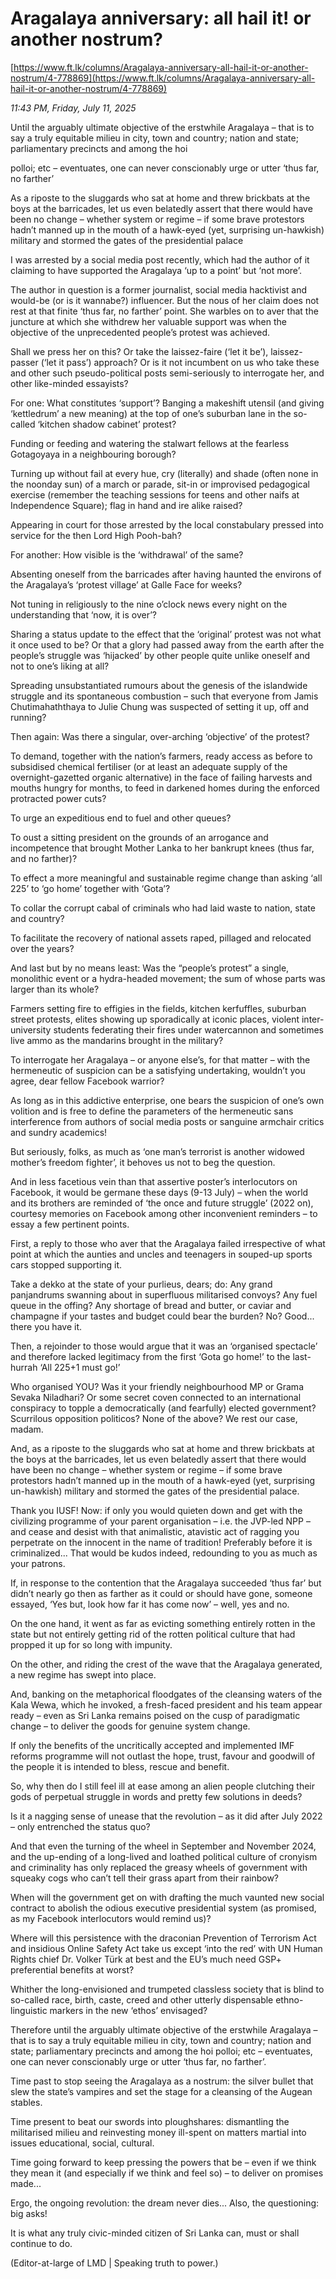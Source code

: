 # Aragalaya anniversary: all  hail it! or another nostrum?

[https://www.ft.lk/columns/Aragalaya-anniversary-all-hail-it-or-another-nostrum/4-778869](https://www.ft.lk/columns/Aragalaya-anniversary-all-hail-it-or-another-nostrum/4-778869)

*11:43 PM, Friday, July 11, 2025*

Until the arguably ultimate objective of the erstwhile Aragalaya – that is to say a truly equitable milieu in city, town and country; nation and state; parliamentary precincts and among the hoi

polloi; etc – eventuates, one can never conscionably urge or utter ‘thus far, no farther’

As a riposte to the sluggards who sat at home and threw brickbats at the boys at the barricades, let us even belatedly assert that there would have been no change – whether system or regime – if some brave protestors hadn’t manned up in the mouth of a hawk-eyed (yet, surprising un-hawkish) military and stormed the gates of the presidential palace

I was arrested by a social media post recently, which had the author of it claiming to have supported the Aragalaya ‘up to a point’ but ‘not more’.

The author in question is a former journalist, social media hacktivist and would-be (or is it wannabe?) influencer. But the nous of her claim does not rest at that finite ‘thus far, no farther’ point. She warbles on to aver that the juncture at which she withdrew her valuable support was when the objective of the unprecedented people’s protest was achieved.

Shall we press her on this? Or take the laissez-faire (‘let it be’), laissez-passer (‘let it pass’) approach? Or is it not incumbent on us who take these and other such pseudo-political posts semi-seriously to interrogate her, and other like-minded essayists?

For one: What constitutes ‘support’? Banging a makeshift utensil (and giving ‘kettledrum’ a new meaning) at the top of one’s suburban lane in the so-called ‘kitchen shadow cabinet’ protest?

Funding or feeding and watering the stalwart fellows at the fearless Gotagoyaya in a neighbouring borough?

Turning up without fail at every hue, cry (literally) and shade (often none in the noonday sun) of a march or parade, sit-in or improvised pedagogical exercise (remember the teaching sessions for teens and other naifs at Independence Square); flag in hand and ire alike raised?

Appearing in court for those arrested by the local constabulary pressed into service for the then Lord High Pooh-bah?

For another: How visible is the ‘withdrawal’ of the same?

Absenting oneself from the barricades after having haunted the environs of the Aragalaya’s ‘protest village’ at Galle Face for weeks?

Not tuning in religiously to the nine o’clock news every night on the understanding that ‘now, it is over’?

Sharing a status update to the effect that the ‘original’ protest was not what it once used to be? Or that a glory had passed away from the earth after the people’s struggle was ‘hijacked’ by other people quite unlike oneself and not to one’s liking at all?

Spreading unsubstantiated rumours about the genesis of the islandwide struggle and its spontaneous combustion – such that everyone from Jamis Chutimahaththaya to Julie Chung was suspected of setting it up, off and running?

Then again: Was there a singular, over-arching ‘objective’ of the protest?

To demand, together with the nation’s farmers, ready access as before to subsidised chemical fertiliser (or at least an adequate supply of the overnight-gazetted organic alternative) in the face of failing harvests and mouths hungry for months, to feed in darkened homes during the enforced protracted power cuts?

To urge an expeditious end to fuel and other queues?

To oust a sitting president on the grounds of an arrogance and incompetence that brought Mother Lanka to her bankrupt knees (thus far, and no farther)?

To effect a more meaningful and sustainable regime change than asking ‘all 225’ to ‘go home’ together with ‘Gota’?

To collar the corrupt cabal of criminals who had laid waste to nation, state and country?

To facilitate the recovery of national assets raped, pillaged and relocated over the years?

And last but by no means least: Was the “people’s protest” a single, monolithic event or a hydra-headed movement; the sum of whose parts was larger than its whole?

Farmers setting fire to effigies in the fields, kitchen kerfuffles, suburban street protests, elites showing up sporadically at iconic places, violent inter-university students federating their fires under watercannon and sometimes live ammo as the mandarins brought in the military?

To interrogate her Aragalaya – or anyone else’s, for that matter – with the hermeneutic of suspicion can be a satisfying undertaking, wouldn’t you agree, dear fellow Facebook warrior?

As long as in this addictive enterprise, one bears the suspicion of one’s own volition and is free to define the parameters of the hermeneutic sans interference from authors of social media posts or sanguine armchair critics and sundry academics!

But seriously, folks, as much as ‘one man’s terrorist is another widowed mother’s freedom fighter’, it behoves us not to beg the question.

And in less facetious vein than that assertive poster’s interlocutors on Facebook, it would be germane these days (9-13 July) – when the world and its brothers are reminded of ‘the once and future struggle’ (2022 on), courtesy memories on Facebook among other inconvenient reminders – to essay a few pertinent points.

First, a reply to those who aver that the Aragalaya failed irrespective of what point at which the aunties and uncles and teenagers in souped-up sports cars stopped supporting it.

Take a dekko at the state of your purlieus, dears; do: Any grand panjandrums swanning about in superfluous militarised convoys? Any fuel queue in the offing? Any shortage of bread and butter, or caviar and champagne if your tastes and budget could bear the burden? No? Good... there you have it.

Then, a rejoinder to those would argue that it was an ‘organised spectacle’ and therefore lacked legitimacy from the first ‘Gota go home!’ to the last-hurrah ‘All 225+1 must go!’

Who organised YOU? Was it your friendly neighbourhood MP or Grama Sevaka Niladhari? Or some secret coven connected to an international conspiracy to topple a democratically (and fearfully) elected government? Scurrilous opposition politicos? None of the above? We rest our case, madam.

And, as a riposte to the sluggards who sat at home and threw brickbats at the boys at the barricades, let us even belatedly assert that there would have been no change – whether system or regime – if some brave protestors hadn’t manned up in the mouth of a hawk-eyed (yet, surprising un-hawkish) military and stormed the gates of the presidential palace.

Thank you IUSF! Now: if only you would quieten down and get with the civilizing programme of your parent organisation – i.e. the JVP-led NPP – and cease and desist with that animalistic, atavistic act of ragging you perpetrate on the innocent in the name of tradition! Preferably before it is criminalized... That would be kudos indeed, redounding to you as much as your patrons.

If, in response to the contention that the Aragalaya succeeded ‘thus far’ but didn’t nearly go then as farther as it could or should have gone, someone essayed, ‘Yes but, look how far it has come now’ – well, yes and no.

On the one hand, it went as far as evicting something entirely rotten in the state but not entirely getting rid of the rotten political culture that had propped it up for so long with impunity.

On the other, and riding the crest of the wave that the Aragalaya generated, a new regime has swept into place.

And, banking on the metaphorical floodgates of the cleansing waters of the Kala Wewa, which he invoked, a fresh-faced president and his team appear ready – even as Sri Lanka remains poised on the cusp of paradigmatic change – to deliver the goods for genuine system change.

If only the benefits of the uncritically accepted and implemented IMF reforms programme will not outlast the hope, trust, favour and goodwill of the people it is intended to bless, rescue and benefit.

So, why then do I still feel ill at ease among an alien people clutching their gods of perpetual struggle in words and pretty few solutions in deeds?

Is it a nagging sense of unease that the revolution – as it did after July 2022 – only entrenched the status quo?

And that even the turning of the wheel in September and November 2024, and the up-ending of a long-lived and loathed political culture of cronyism and criminality has only replaced the greasy wheels of government with squeaky cogs who can’t tell their grass apart from their rainbow?

When will the government get on with drafting the much vaunted new social contract to abolish the odious executive presidential system (as promised, as my Facebook interlocutors would remind us)?

Where will this persistence with the draconian Prevention of Terrorism Act and insidious Online Safety Act take us except ‘into the red’ with UN Human Rights chief Dr. Volker Türk at best and the EU’s much need GSP+ preferential benefits at worst?

Whither the long-envisioned and trumpeted classless society that is blind to so-called race, birth, caste, creed and other utterly dispensable ethno-linguistic markers in the new ‘ethos’ envisaged?

Therefore until the arguably ultimate objective of the erstwhile Aragalaya – that is to say a truly equitable milieu in city, town and country; nation and state; parliamentary precincts and among the hoi polloi; etc – eventuates, one can never conscionably urge or utter ‘thus far, no farther’.

Time past to stop seeing the Aragalaya as a nostrum: the silver bullet that slew the state’s vampires and set the stage for a cleansing of the Augean stables.

Time present to beat our swords into ploughshares: dismantling the militarised milieu and reinvesting money ill-spent on matters martial into issues educational, social, cultural.

Time going forward to keep pressing the powers that be – even if we think they mean it (and especially if we think and feel so) – to deliver on promises made...

Ergo, the ongoing revolution: the dream never dies... Also, the questioning: big asks!

It is what any truly civic-minded citizen of Sri Lanka can, must or shall continue to do.

(Editor-at-large of LMD | Speaking truth to power.)

